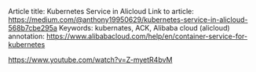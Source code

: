 Article title: Kubernetes Service in Alicloud
Link to article: https://medium.com/@anthony19950629/kubernetes-service-in-alicloud-568b7cbe295a
Keywords: kubernates, ACK, Alibaba cloud (alicloud) 
annotation: 
https://www.alibabacloud.com/help/en/container-service-for-kubernetes

https://www.youtube.com/watch?v=Z-myetR4bvM
